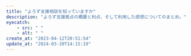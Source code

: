 ```yaml
---
title: "よろず支援相談を知っていますか"
description: "よろず支援拠点の概要と利点、そして利用した感想についてのまとめ。"
eyecatch: 
    - src: " "
    - alt: " "
create_at: "2023-04-12T20:51:54"
update_at: "2024-03-20T14:15:19"
---
```



